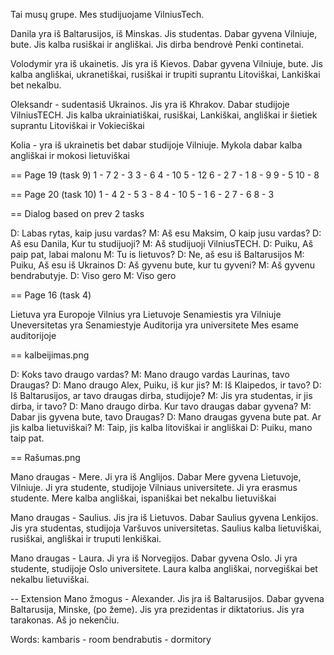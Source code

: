 Tai musų grupe. Mes studijuojame VilniusTech.

Danila yra iš Baltarusijos, iš Minskas. Jis studentas. Dabar gyvena Vilniuje, bute. Jis kalba rusiškai ir angliškai. Jis dirba bendrovė Penki continetai.

Volodymir yra iš ukainetis. Jis yra iš Kievos. Dabar gyvena Vilniuje, bute. Jis kalba angliškai, ukranetiškai, rusiškai ir trupiti suprantu Litoviškai, Lankiškai bet nekalbu.

Oleksandr - sudentasiš Ukrainos. Jis yra iš Khrakov. Dabar studijoje VilniusTECH. Jis kalba ukrainiatiškai, rusiškai, Lankiškai, angliškai ir šietiek suprantu Litoviškai ir Vokieciškai

Kolia - yra iš ukrainetis bet dabar studijoje Vilniuje. Mykola dabar kalba angliškai ir mokosi lietuviškai




== Page 19 (task 9)
1 - 7
2 - 3
3 - 6
4 - 10
5 - 12
6 - 2
7 - 1
8 - 9
9 - 5
10 - 8


== Page 20 (task 10)
1 - 4
2 - 5
3 - 8
4 - 10
5 - 1
6 - 2
7 - 6
8 - 3


== Dialog based on prev 2 tasks

D: Labas rytas, kaip jusu vardas?
M: Aš esu Maksim, O kaip jusu vardas?
D: Aš esu Danila, Kur tu studijuoji?
M: Aš studijuoji VilniusTECH.
D: Puiku, Aš paip pat, labai malonu
M: Tu is lietuvos?
D: Ne, aš esu iš Baltarusijos
M: Puiku, Aš esu iš Ukrainos
D: Aš gyvenu bute, kur tu gyveni?
M: Aš gyvenu bendrabutyje.
D: Viso gero
M: Viso gero


== Page 16 (task 4)

Lietuva yra Europoje
Vilnius yra Lietuvoje
Senamiestis yra Vilniuje
Uneversitetas yra Senamiestyje
Auditorija yra universitete
Mes esame auditorijoje



== kalbeijimas.png

D: Koks tavo draugo vardas?
M: Mano draugo vardas Laurinas, tavo Draugas?
D: Mano draugo Alex, Puiku, iš kur jis?
M: Iš Klaipedos, ir tavo?
D: Iš Baltarusijos, ar tavo draugas dirba, studijoje?
M: Jis yra studentas, ir jis dirba, ir tavo?
D: Mano draugo dirba. Kur tavo draugas dabar gyvena?
M: Dabar jis gyvena bute, tavo Draugas?
D: Mano draugas gyvena bute pat. Ar jis kalba lietuviškai?
M: Taip, jis kalba litoviškai ir angliškai
D: Puiku, mano taip pat.


== Rašumas.png

Mano draugas - Mere. Ji yra iš Anglijos. Dabar Mere gyvena Lietuvoje, Vilniuje. Ji yra studente, studijoje Vilniaus universitete. Ji yra erasmus studente. Mere kalba angliškai, ispaniškai bet nekalbu lietuviškai


Mano draugas - Saulius. Jis jra iš Lietuvos. Dabar Saulius gyvena Lenkijos. Jis yra studentas, studijoja Varšuvos universitetas.
Saulius kalba lietuviškai, rusiškai, angliškai ir truputi lenkiškai.


Mano draugas - Laura. Ji yra iš Norvegijos. Dabar gyvena Oslo. Ji yra studente, studijoje Oslo universitete. Laura kalba angliškai, norvegiškai bet nekalbu lietuviškai.

-- Extension
Mano žmogus - Alexander. Jis jra iš Baltarusijos. Dabar gyvena Baltarusija, Minske, (po žeme). Jis yra prezidentas ir diktatorius. Jis yra tarakonas. Aš jo nekenčiu.



Words:
kambaris - room
bendrabutis - dormitory








